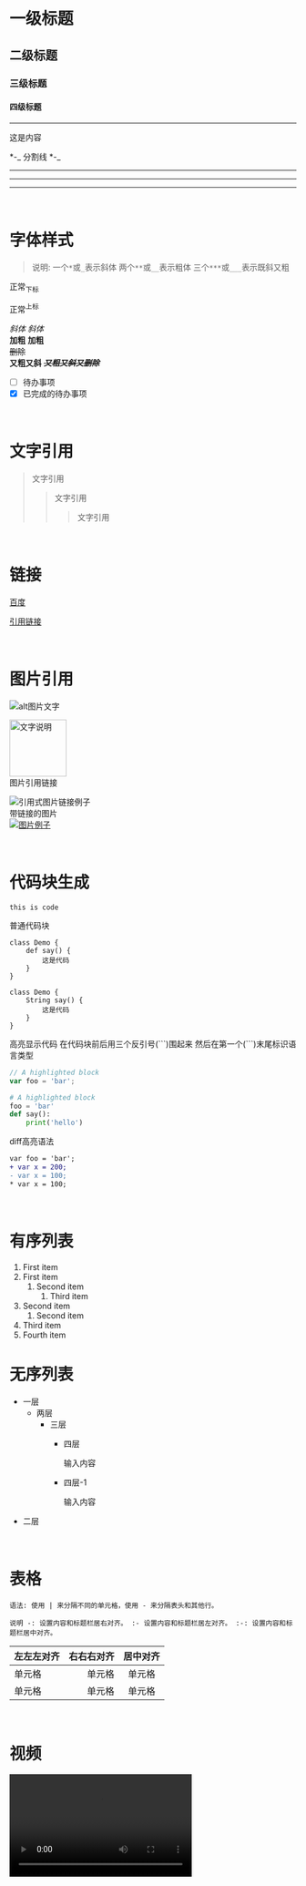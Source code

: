 # 一级标题
## 二级标题
### 三级标题
#### 四级标题

-- -
这是内容

*-_ 分割线 *-_
___
***
---

<br>

# 字体样式

[//]: # (哈哈我是注释，不会在浏览器中显示。)
[^_^]: # (哈哈我是注释，不会在浏览器中显示。)

>说明:
一个`*`或`_`表示斜体
两个`**`或`__`表示粗体
三个`***`或`___`表示既斜又粗

正常<sub>下标</sub>

正常<sup>上标</sup>

*斜体*
_斜体_
<br>
**加粗**
__加粗__
<br>
~~删除~~
<br>
__又粗又斜__
~~***又粗又斜又删除***~~

- [ ] 待办事项
- [x] 已完成的待办事项

<br>

# 文字引用
>文字引用
>
>>文字引用
>>>文字引用

<br>

# 链接

[百度](http://www.baidu.com "搜索一下")

[link-url]:https://hihaiyang.github.io/index.html "搜索一下"
[引用链接][link-url]

<br>

# 图片引用
![alt图片文字](https://img-blog.csdnimg.cn/img_convert/048633409207f962f994fe57ae7ed812.png "title=文字说明")

<img src="https://csdnimg.cn/release/blogv2/dist/pc/themesSkin/skin-number/images/bg-nav.png" title="文字说明" width="100" height="100">
<br>图片引用链接<br>

[link_img]:https://csdnimg.cn/release/blogv2/dist/pc/themesSkin/skin-number/images/bg-nav.png "baidu.com 其实就是HTML 的<a> 标签的 Title 属性"
![引用式图片链接例子][link_img]
<br>带链接的图片<br>
[![图片例子](https://www.baidu.com/img/PCgkdoodle_293edff43c2957071d2f6bfa606993ac.gif "图片说明文字")](http://www.baidu.com/ "链接说明文字")

<br>

# 代码块生成
`this is code`

普通代码块

    class Demo {
        def say() {
            这是代码
        }
    }

<pre><code>class Demo {
    String say() {
        这是代码
    }   
}</code></pre>    

高亮显示代码 在代码块前后用三个反引号(``\`)围起来 然后在第一个(```)末尾标识语言类型
```javascript
// A highlighted block
var foo = 'bar';
```

```python
# A highlighted block
foo = 'bar'
def say():
    print('hello')
```

diff高亮语法
```diff 
var foo = 'bar';
+ var x = 200;
- var x = 100;
* var x = 100;
```

<br>

# 有序列表
1. First item
1. First item
    1. Second item
        1. Third item
1. Second item
    1. Second item
1. Third item
5. Fourth item

# 无序列表
+ 一层
    - 两层
        * 三层
            + 四层
            
                输入内容
            + 四层-1
                
                输入内容
+ 二层
  
<br>

# 表格

`语法: 使用 | 来分隔不同的单元格，使用 - 来分隔表头和其他行。`

`说明
-: 设置内容和标题栏居右对齐。
:- 设置内容和标题栏居左对齐。
:-: 设置内容和标题栏居中对齐。`

| 左左左对齐 | 右右右对齐 | 居中对齐 |
| :-----| ----: | :----: |
| 单元格 | 单元格 | 单元格 |
| 单元格 | 单元格 | 单元格 |

<br>

# 视频
<video src="视频链接" width="320" height="180" controls="controls"></video> 
